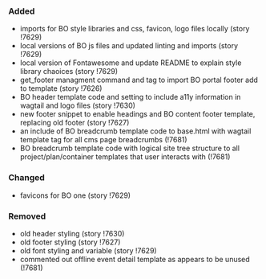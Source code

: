 ### Added

- imports for BO style libraries and css, favicon, logo files locally (story !7629)
- local versions of BO js files and updated linting and imports (story !7629)
- local version of Fontawesome and update README to explain style library chaoices (story !7629)
- get_footer managment command and tag to import BO portal footer add to template (story !7626)
- BO header template code and setting to include a11y information in wagtail and logo files (story !7630)
- new footer snippet to enable headings and BO content footer template, replacing old footer (story !7627)
- an include of BO breadcrumb template code to base.html with wagtail template tag for all cms page breadcrumbs (!7681)
- BO breadcrumb template code with logical site tree structure to all project/plan/container templates that user interacts with (!7681)

### Changed

- favicons for BO one (story !7629)

### Removed

- old header styling (story !7630)
- old footer styling (story !7627)
- old font styling and variable (story !7629)
- commented out offline event detail template as appears to be unused (!7681)
